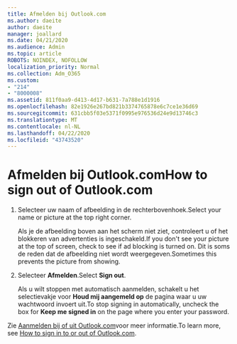 ```yaml
---
title: Afmelden bij Outlook.com
ms.author: daeite
author: daeite
manager: joallard
ms.date: 04/21/2020
ms.audience: Admin
ms.topic: article
ROBOTS: NOINDEX, NOFOLLOW
localization_priority: Normal
ms.collection: Adm_O365
ms.custom:
- "214"
- "8000008"
ms.assetid: 811f0aa9-d413-4d17-b631-7a788e1d1916
ms.openlocfilehash: 82e1926e267bd821b3374765878e6c7ce1e36d69
ms.sourcegitcommit: 631cbb5f03e5371f0995e976536d24e9d13746c3
ms.translationtype: MT
ms.contentlocale: nl-NL
ms.lasthandoff: 04/22/2020
ms.locfileid: "43743520"
---
```

# <a name="how-to-sign-out-of-outlookcom"></a><span data-ttu-id="de284-102">Afmelden bij Outlook.com</span><span class="sxs-lookup"><span data-stu-id="de284-102">How to sign out of Outlook.com</span></span>

1. <span data-ttu-id="de284-103">Selecteer uw naam of afbeelding in de rechterbovenhoek.</span><span class="sxs-lookup"><span data-stu-id="de284-103">Select your name or picture at the top right corner.</span></span>

    <span data-ttu-id="de284-104">Als je de afbeelding boven aan het scherm niet ziet, controleert u of het blokkeren van advertenties is ingeschakeld.</span><span class="sxs-lookup"><span data-stu-id="de284-104">If you don't see your picture at the top of screen, check to see if ad blocking is turned on.</span></span> <span data-ttu-id="de284-105">Dit is soms de reden dat de afbeelding niet wordt weergegeven.</span><span class="sxs-lookup"><span data-stu-id="de284-105">Sometimes this prevents the picture from showing.</span></span>

2. <span data-ttu-id="de284-106">Selecteer **Afmelden**.</span><span class="sxs-lookup"><span data-stu-id="de284-106">Select **Sign out**.</span></span>

    <span data-ttu-id="de284-107">Als u wilt stoppen met automatisch aanmelden, schakelt u het selectievakje voor **Houd mij aangemeld op** de pagina waar u uw wachtwoord invoert uit.</span><span class="sxs-lookup"><span data-stu-id="de284-107">To stop signing in automatically, uncheck the box for **Keep me signed in** on the page where you enter your password.</span></span>

<span data-ttu-id="de284-108">Zie [Aanmelden bij of uit Outlook.com](https://support.office.com/article/e08eb8ac-ac27-49f4-a400-a47311e1ee7e?wt.mc_id=Office_Outlook_com_Alchemy)voor meer informatie.</span><span class="sxs-lookup"><span data-stu-id="de284-108">To learn more, see [How to sign in to or out of Outlook.com](https://support.office.com/article/e08eb8ac-ac27-49f4-a400-a47311e1ee7e?wt.mc_id=Office_Outlook_com_Alchemy).</span></span>
  